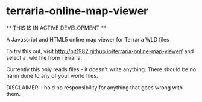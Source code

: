 terraria-online-map-viewer
==========================

** THIS IS IN ACTIVE DEVELOPMENT **

A Javascript and HTML5 online map viewer for Terraria WLD files

To try this out, visit http://njt1982.github.io/terraria-online-map-viewer/ and select a .wld file from Terraria.


Currently this only reads files - it doesn't write anything. There should be no harm done to any of your world files.

DISCLAIMER: I hold no responsibility for anything that goes wrong with them.

